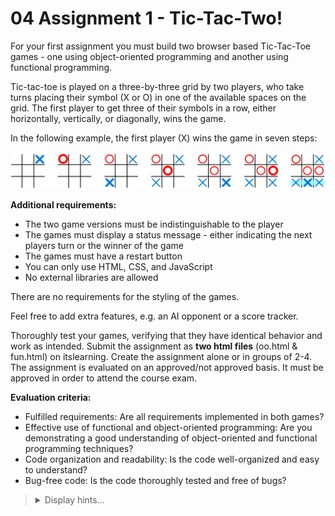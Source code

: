# 04 Assignment 1 - Tic-Tac-Two!

For your first assignment you must build two browser based Tic-Tac-Toe games - one using object-oriented programming and another using functional programming.

Tic-tac-toe is played on a three-by-three grid by two players, who take turns placing their symbol (X or O) in one of the available spaces on the grid. The first player to get three of their symbols in a row, either horizontally, vertically, or diagonally, wins the game.

In the following example, the first player (X) wins the game in seven steps:

![Tic-Tac-Toe](/04%20Assignment%201/tic-tac-toe.png)

**Additional requirements:**

-   The two game versions must be indistinguishable to the player
-   The games must display a status message - either indicating the next players turn or the winner of the game
-   The games must have a restart button
-   You can only use HTML, CSS, and JavaScript
-   No external libraries are allowed

There are no requirements for the styling of the games.

Feel free to add extra features, e.g. an AI opponent or a score tracker.

Thoroughly test your games, verifying that they have identical behavior and work as intended. Submit the assignment as **two html files** (oo.html & fun.html) on itslearning. Create the assignment alone or in groups of 2-4. The assignment is evaluated on an approved/not approved basis. It must be approved in order to attend the course exam.

**Evaluation criteria:**

-   Fulfilled requirements: Are all requirements implemented in both games?
-   Effective use of functional and object-oriented programming: Are you demonstrating a good understanding of object-oriented and functional programming techniques?
-   Code organization and readability: Is the code well-organized and easy to understand?
-   Bug-free code: Is the code thoroughly tested and free of bugs?

<blockquote>
<details>
<summary>Display hints...</summary>
<p>It is not advised to create the two games in isolation, as their implementations have significant overlap.</p>
<p>In the object-oriented version, implement a Game class (or factory function) with methods for rendering the game, making a move, reading the status of the game, etc. Consider creating a Board class that the Game class can use to manage the board, if you find your Game class doing too much.</p>
<p>In the functional version, create a data structure for the game, and several functions for rendering the game, making a move, reading the status of the game, etc, which take the data structure as a parameter. You should make use of functional programming concepts, such as pure functions, higher-order functions and immutability where appropriate, but you must of course still imperatively manipulate the DOM and listen for player input.</p>
<p>One significant difference between the two versions is the implementation of making a move. In the object-oriented version, the move method should change the state of the game. In the functional version, the move function should return the new state of the game.</p>
</details>
</blockquote>
